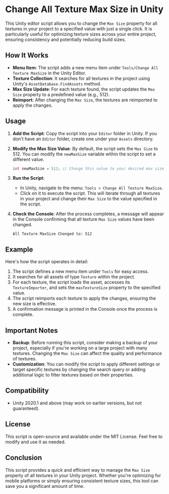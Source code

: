 # Change All Texture Max Size in Unity

This Unity editor script allows you to change the `Max Size` property for all textures in your project to a specified value with just a single click. It is particularly useful for optimizing texture sizes across your entire project, ensuring consistency and potentially reducing build sizes.

## How It Works

- **Menu Item**: The script adds a new menu item under `Tools/Change All Texture MaxSize` in the Unity Editor.
- **Texture Collection**: It searches for all textures in the project using Unity's `AssetDatabase.FindAssets` method.
- **Max Size Update**: For each texture found, the script updates the `Max Size` property to a predefined value (e.g., 512).
- **Reimport**: After changing the `Max Size`, the textures are reimported to apply the changes.

## Usage

1. **Add the Script**: Copy the script into your `Editor` folder in Unity. If you don't have an `Editor` folder, create one under your `Assets` directory.

2. **Modify the Max Size Value**: By default, the script sets the `Max Size` to 512. You can modify the `newMaxSize` variable within the script to set a different value.

   ```csharp
   int newMaxSize = 512; // Change this value to your desired max size
   ```

3. **Run the Script**:
   - In Unity, navigate to the menu: `Tools > Change All Texture MaxSize`.
   - Click on it to execute the script. This will iterate through all textures in your project and change their `Max Size` to the value specified in the script.

4. **Check the Console**: After the process completes, a message will appear in the Console confirming that all texture `Max Size` values have been changed.

   ```plaintext
   All Texture MaxSize Changed to: 512
   ```

## Example

Here's how the script operates in detail:

1. The script defines a new menu item under `Tools` for easy access.
2. It searches for all assets of type `Texture` within the project.
3. For each texture, the script loads the asset, accesses its `TextureImporter`, and sets the `maxTextureSize` property to the specified value.
4. The script reimports each texture to apply the changes, ensuring the new size is effective.
5. A confirmation message is printed in the Console once the process is complete.

## Important Notes

- **Backup**: Before running this script, consider making a backup of your project, especially if you're working on a large project with many textures. Changing the `Max Size` can affect the quality and performance of textures.
- **Customization**: You can modify the script to apply different settings or target specific textures by changing the search query or adding additional logic to filter textures based on their properties.

## Compatibility

- Unity 2020.1 and above (may work on earlier versions, but not guaranteed).
  
## License

This script is open-source and available under the MIT License. Feel free to modify and use it as needed.

## Conclusion

This script provides a quick and efficient way to manage the `Max Size` property of all textures in your Unity project. Whether you're optimizing for mobile platforms or simply ensuring consistent texture sizes, this tool can save you a significant amount of time.
